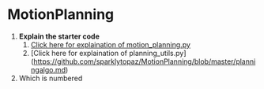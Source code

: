 # **MotionPlanning**
1. **Explain the starter code**
      1. [Click here for explaination of motion_planning.py](https://github.com/sparklytopaz/MotionPlanning/blob/master/motion_planning.md)
      2. [Click here for explaination of  planning_utils.py]
      (https://github.com/sparklytopaz/MotionPlanning/blob/master/planningalgo.md)
2. Which is numbered

